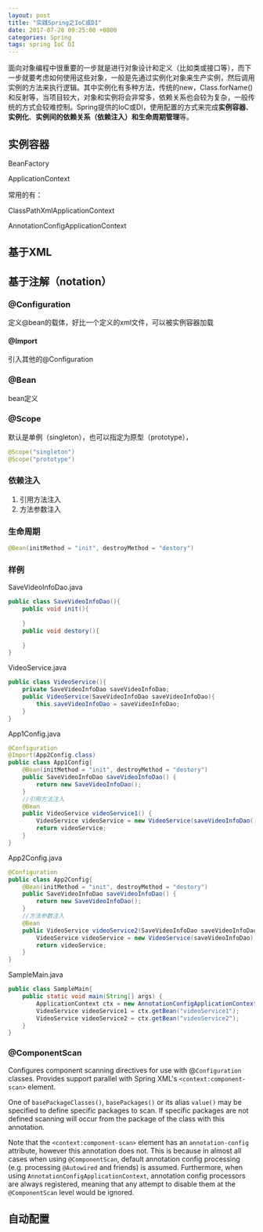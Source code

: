 ```yaml
---
layout: post
title: "实践Spring之IoC或DI"
date: 2017-07-28 09:25:00 +0800
categories: Spring
tags: spring IoC DI
---
```


面向对象编程中很重要的一步就是进行对象设计和定义（比如类或接口等），而下一步就要考虑如何使用这些对象，一般是先通过实例化对象来生产实例，然后调用实例的方法来执行逻辑。其中实例化有多种方法，传统的new，Class.forName()和反射等，当项目较大，对象和实例将会非常多，依赖关系也会较为复杂，一般传统的方式会较难控制。Spring提供的IoC或DI，使用配置的方式来完成**实例容器**、**实例化**、**实例间的依赖关系（依赖注入）**和**生命周期管理**等。

## 实例容器

BeanFactory

ApplicationContext

常用的有：

ClassPathXmlApplicationContext

AnnotationConfigApplicationContext

## 基于XML

## 基于注解（notation）

### @Configuration

定义@bean的载体，好比一个定义<bean>的xml文件，可以被实例容器加载

#### @Import

引入其他的@Configuration

### @Bean

bean定义

### @Scope

默认是单例（singleton），也可以指定为原型（prototype），

```java
@Scope("singleton")
@Scope("prototype")
```

### 依赖注入

1. 引用方法注入
2. 方法参数注入

### 生命周期

```java
@Bean(initMethod = "init", destroyMethod = "destory")
```

### 样例

SaveVideoInfoDao.java

```java
public class SaveVideoInfoDao(){
	public void init(){
      
  	}
  	public void destory(){
      
  	}
}
```

VideoService.java

```java
public class VideoService(){
  	private SaveVideoInfoDao saveVideoInfoDao;
	public VideoService(SaveVideoInfoDao saveVideoInfoDao){
    	this.saveVideoInfoDao = saveVideoInfoDao;
	}
}
```

App1Config.java

```java
@Configuration
@Import(App2Config.class)
public class App1Config{
	@Bean(initMethod = "init", destroyMethod = "destory")
    public SaveVideoInfoDao saveVideoInfoDao() {
        return new SaveVideoInfoDao();
    }
    //引用方法注入
    @Bean
    public VideoService videoService1() {
        VideoService videoService = new VideoService(saveVideoInfoDao());
        return videoService;
    }
}
```

App2Config.java

```java
@Configuration
public class App2Config{
	@Bean(initMethod = "init", destroyMethod = "destory")
    public SaveVideoInfoDao saveVideoInfoDao() {
        return new SaveVideoInfoDao();
    }
    //方法参数注入
    @Bean
    public VideoService videoService2(SaveVideoInfoDao saveVideoInfoDao) {
        VideoService videoService = new VideoService(saveVideoInfoDao);
        return videoService;
    }
}
```
SampleMain.java
```java
public class SampleMain{
    public static void main(String[] args) {
        ApplicationContext ctx = new AnnotationConfigApplicationContext(App1Config.class);
        VideoService videoService1 = ctx.getBean("videoService1");
        VideoService videoService2 = ctx.getBean("videoService2");
    }
}
```



### @ComponentScan

Configures component scanning directives for use with @`Configuration` classes. Provides support parallel with Spring XML's `<context:component-scan>` element.

One of `basePackageClasses()`, `basePackages()` or its alias `value()` may be specified to define specific packages to scan. If specific packages are not defined scanning will occur from the package of the class with this annotation.

Note that the `<context:component-scan>` element has an `annotation-config` attribute, however this annotation does not. This is because in almost all cases when using `@ComponentScan`, default annotation config processing (e.g. processing `@Autowired` and friends) is assumed. Furthermore, when using `AnnotationConfigApplicationContext`, annotation config processors are always registered, meaning that any attempt to disable them at the `@ComponentScan` level would be ignored.

## 自动配置